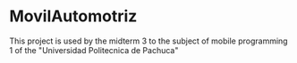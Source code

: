 # MovilAutomotriz

This project is used by the midterm 3 to the subject of mobile programming 1 of the "Universidad Politecnica de Pachuca"
